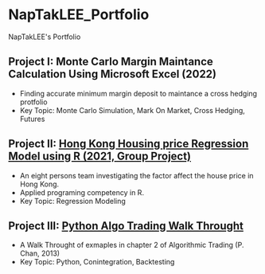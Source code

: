 # NapTakLEE_Portfolio
NapTakLEE's Portfolio

## Project I: Monte Carlo Margin Maintance Calculation Using Microsoft Excel (2022)
- Finding accurate minimum margin deposit to maintance a cross hedging protfolio
- Key Topic: Monte Carlo Simulation, Mark On Market, Cross Hedging, Futures

## Project II: [Hong Kong Housing price Regression Model using R (2021, Group Project)](./MA3518%20Group%20project%20.pdf)
- An eight persons team investigating the factor affect the house price in Hong Kong.
- Applied programing competency in R.
- Key Topic: Regression Modeling

## Project III: [Python Algo Trading Walk Throught](./P%20Chan%20Algo%20Trading%20Chapter%202.ipynb)
- A Walk Throught of exmaples in chapter 2 of Algorithmic Trading (P. Chan, 2013)
- Key Topic: Python, Conintegration, Backtesting
